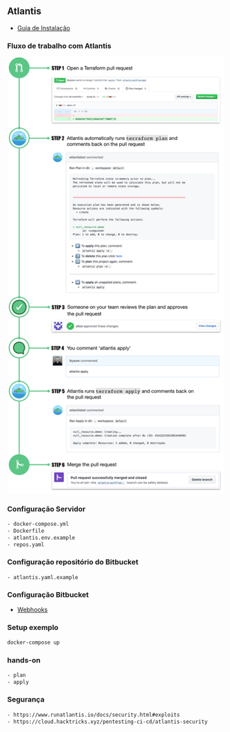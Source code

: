 ## Atlantis

- [Guia de Instalação](https://www.runatlantis.io/docs/installation-guide.html)

### Fluxo de trabalho com Atlantis
![Fluxo](img/atlantis.png)
### Configuração Servidor
    - docker-compose.yml
    - Dockerfile
    - atlantis.env.example
    - repos.yaml
### Configuração repositório do Bitbucket
    - atlantis.yaml.example

### Configuração Bitbucket
 - [Webhooks](https://www.runatlantis.io/docs/configuring-webhooks.html#bitbucket-cloud-bitbucket-org)

### Setup exemplo
```BASH
docker-compose up
``` 

### hands-on
    - plan
    - apply

### Segurança
    - https://www.runatlantis.io/docs/security.html#exploits
    - https://cloud.hacktricks.xyz/pentesting-ci-cd/atlantis-security
